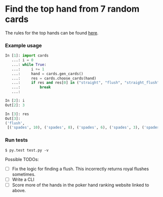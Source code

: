 # Find the top hand from 7 random cards

The rules for the top hands can be found [here](https://www.cardplayer.com/rules-of-poker/hand-rankings).


### Example usage

```python
In [1]: import cards 
   ...: i = 0 
   ...: while True: 
   ...:     i += 1 
   ...:     hand = cards.gen_cards() 
   ...:     res = cards.choose_cards(hand) 
   ...:     if res and res[0] in ("straight", "flush", "straight_flush", "royal_flush"): 
   ...:         break 
   ...:                                                                                                                                                                                       

In [2]: i                                                                                                                                                                                     
Out[2]: 3

In [3]: res                                                                                                                                                                                   
Out[3]: 
('flush',
 [('spades', 10), ('spades', 8), ('spades', 6), ('spades', 3), ('spades', 2)])

```

### Run tests

```
$ py.test test.py -v
```

Possible TODOs:
- [ ] Fix the logic for finding a flush. This incorrectly returns royal flushes sometimes.
- [ ] Write a CLI
- [ ] Score more of the hands in the poker hand ranking website linked to above.
